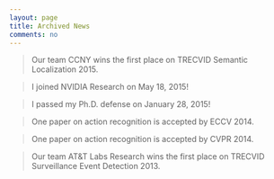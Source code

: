 ```yaml
---
layout: page
title: Archived News
comments: no
---
```


> Our team CCNY wins the first place on TRECVID Semantic Localization 2015.

> I joined NVIDIA Research on May 18, 2015!

> I passed my Ph.D. defense on January 28, 2015!

> One paper on action recognition is accepted by ECCV 2014.

> One paper on action recognition is accepted by CVPR 2014.

> Our team AT&T Labs Research wins the first place on TRECVID Surveillance Event Detection 2013. 
